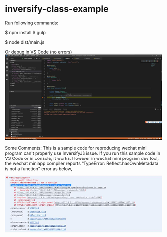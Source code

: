 # inversify-class-example
Run following commands:

$ npm install
$ gulp

$ node dist/main.js

Or debug in VS Code (no errors)
![Screenshot](reflect-works-standalone.jpg)

Some Comments:
This is a sample code for reproducing wechat mini program can't properly use InversifyJS issue. If you run this sample code in VS Code or in console, it works. However in wechat mini program dev tool, the wechat miniapp compiler reports "TypeError: Reflect.hasOwnMetadata is not a function" error as below,

![Screenshot](reflect-metadata-issue.jpg)

